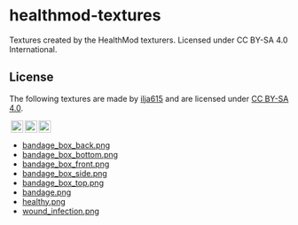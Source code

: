 # healthmod-textures

Textures created by the HealthMod texturers. Licensed under CC BY-SA 4.0 International.

## License

The following textures are made by [ilja615](https://github.com/ilja615) and are licensed under [CC BY-SA 4.0](https://creativecommons.org/licenses/by-sa/4.0/).

<img style="height:22px!important;margin-left:3px;vertical-align:text-bottom;" src="https://mirrors.creativecommons.org/presskit/icons/cc.svg?ref=chooser-v1" /><img style="height:22px!important;margin-left:3px;vertical-align:text-bottom;" src="https://mirrors.creativecommons.org/presskit/icons/by.svg?ref=chooser-v1" /><img style="height:22px!important;margin-left:3px;vertical-align:text-bottom;" src="https://mirrors.creativecommons.org/presskit/icons/sa.svg?ref=chooser-v1" /></a></p>

- [bandage_box_back.png](bandage_box_back.png)
- [bandage_box_bottom.png](bandage_box_bottom.png)
- [bandage_box_front.png](bandage_box_front.png)
- [bandage_box_side.png](bandage_box_side.png)
- [bandage_box_top.png](bandage_box_top.png)
- [bandage.png](bandage.png)
- [healthy.png](healthy.png)
- [wound_infection.png](wound_infection.png)
